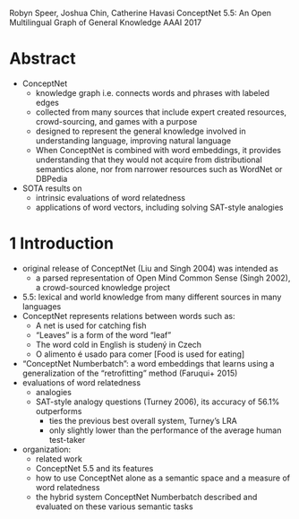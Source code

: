 Robyn Speer, Joshua Chin, Catherine Havasi
ConceptNet 5.5: An Open Multilingual Graph of General Knowledge
AAAI 2017

# Abstract

* ConceptNet
  * knowledge graph i.e. connects words and phrases with labeled edges
  * collected from many sources that include expert created resources,
    crowd-sourcing, and games with a purpose
  * designed to represent the general knowledge involved in understanding
    language, improving natural language
  * When ConceptNet is combined with word embeddings, it provides understanding
    that they would not acquire from distributional semantics alone, nor from
    narrower resources such as WordNet or DBPedia
* SOTA results on
  * intrinsic evaluations of word relatedness
  * applications of word vectors, including solving SAT-style analogies

# 1 Introduction

* original release of ConceptNet (Liu and Singh 2004) was intended as
  * a parsed representation of Open Mind Common Sense (Singh 2002), a
    crowd-sourced knowledge project
* 5.5: lexical and world knowledge from many different sources in many languages
* ConceptNet represents relations between words such as:
  * A net is used for catching fish
  * “Leaves” is a form of the word “leaf”
  * The word cold in English is studený in Czech
  * O alimento é usado para comer [Food is used for eating]
* “ConceptNet Numberbatch”: a word embeddings that learns using a generalization
  of the “retrofitting” method (Faruqui+ 2015)
* evaluations of word relatedness
  * analogies
  * SAT-style analogy questions (Turney 2006), its accuracy of 56.1% outperforms
    * ties the previous best overall system, Turney’s LRA
    * only slightly lower than the performance of the average human test-taker
* organization:
  * related work
  * ConceptNet 5.5 and its features
  * how to use ConceptNet alone as a semantic space and a measure of word
    relatedness
  * the hybrid system ConceptNet Numberbatch described and evaluated on these
    various semantic tasks
